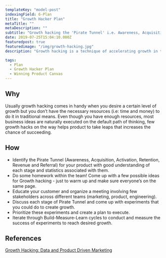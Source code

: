 ```yaml
---
templateKey: "model-post"
indexingField: 6-Plan
title: "Growth Hacker Plan"
metaTitle: ""
metaDescription: ""
subtitle: "Growth hacking the 'Pirate Tunnel' i.e. Awareness, Acquisition, Activation, Retention, Revenue and Referral (AAARRR!)"
date: 2019-07-25T15:04:10.000Z
featuredpost: true
featuredimage: "/img/growth-hacking.jpg"
description: "Growth hacking is a technique of accelerating growth in terms of target audience (i.e: Customers), beyond conventional means and pace of growth. Growth hacking is a result of collaborative power of many teams within your organization such as Marketing, Product, Engineering and Sales."

tags:
  - Plan
  - Growth Hacker Plan
  - Winning Product Canvas
---
```



## Why
Usually growth hacking comes in handy when you desire a certain level of growth but you don’t have the necessary resources (i.e: time and money) to do it in traditional means.
Even though you have enough resources, most business ideas are naturally executed on the default path of thinking, few growth hacks on the way helps product to take leaps that increases the chance of succeeding.

## How

- Identify the Pirate Tunnel (Awareness, Acquisition, Activation, Retention, Revenue and Referral) for your product with good understanding of each stage and statistics associated with them.
- Do some homework within the team! Come up with a few possible ideas for Growth hacking - just to warm up and make sure everyone’s on the same page.
- Educate your customer and organize a meeting involving few stakeholders across different teams (marketing, product, engineering).
- Discuss each stage of Pirate Tunnel and come up with experiments that you could do to create growth.
- Prioritize these experiments and create a plan to execute.
- Iterate through Build-Measure-Learn cycles to conduct and measure the success of experiments to reach desired growth.

## References

[Growth Hacking: Data and Product Driven Marketing](https://www.youtube.com/watch?v=ajccEoAhfmc)
